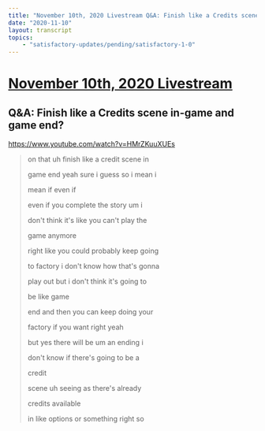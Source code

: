 ```yaml
---
title: "November 10th, 2020 Livestream Q&A: Finish like a Credits scene in-game and game end?"
date: "2020-11-10"
layout: transcript
topics:
    - "satisfactory-updates/pending/satisfactory-1-0"
---
```

# [November 10th, 2020 Livestream](../2020-11-10.md)
## Q&A: Finish like a Credits scene in-game and game end?
https://www.youtube.com/watch?v=HMrZKuuXUEs
> on that uh finish like a credit scene in
> 
> game end yeah sure i guess so i mean i
> 
> mean if even if
> 
> even if you complete the story um i
> 
> don't think it's like you can't play the
> 
> game anymore
> 
> right like you could probably keep going
> 
> to factory i don't know how that's gonna
> 
> play out but i don't think it's going to
> 
> be like game
> 
> end and then you can keep doing your
> 
> factory if you want right yeah
> 
> but yes there will be um an ending i
> 
> don't know if there's going to be a
> 
> credit
> 
> scene uh seeing as there's already
> 
> credits available
> 
> in like options or something right so
> 
